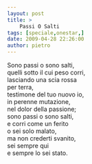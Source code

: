 ```yaml
---
layout: post
title: >
    Passi O Salti
tags: [speciale,onestar,]
date: 2009-04-28 22:26:00
author: pietro
---
```

Sono passi o sono salti,<br/>quelli sotto il cui peso corri,<br/>lasciando una scia rossa<br/>per terra,<br/>testimone del tuo nuovo io,<br/>in perenne mutazione,<br/>nel dolor della passione;<br/>sono passi o sono salti,<br/>e corri come un ferito<br/>o sei solo malato,<br/>ma non crederti svanito,<br/>sei sempre qui<br/>e sempre lo sei stato.
